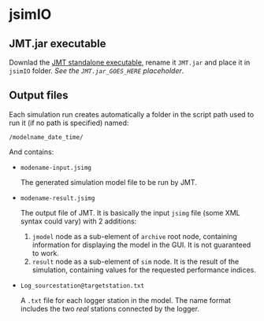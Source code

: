 # jsimIO

## JMT.jar executable

Downlad the [JMT standalone executable](http://sourceforge.net/projects/jmt/files/jmt/JMT-1.1.0/JMT-singlejar-1.1.0.jar/download), rename it `JMT.jar` and place it in `jsimIO` folder.
_See the `JMT.jar_GOES_HERE` placeholder_.

## Output files

Each simulation run creates automatically a folder in the script path used to run it (if no path is specified) named:

    /modelname_date_time/

And contains:

* `modename-input.jsimg`

  The generated simulation model file to be run by JMT.

* `modename-result.jsimg`

    The output file of JMT. It is basically the input `jsimg` file (some XML syntax could vary) with 2 additions:

    1. `jmodel` node as a sub-element of `archive` root node, containing information for displaying the model in the GUI. It is not guaranteed to work.
    2. `result` node as a sub-element of `sim` node. It is the result of the simulation, containing values for the requested performance indices.

* `Log_sourcestation@targetstation.txt`

  A `.txt` file for each logger station in the model. The name format includes the two _real_ stations connected by the logger.

